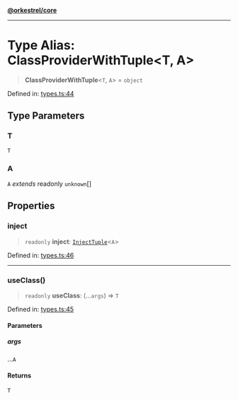 [**@orkestrel/core**](../index.md)

***

# Type Alias: ClassProviderWithTuple\<T, A\>

> **ClassProviderWithTuple**\<`T`, `A`\> = `object`

Defined in: [types.ts:44](https://github.com/orkestrel/core/blob/4aab0d299da5f30a0c75f3eda95d1b02f821688d/src/types.ts#L44)

## Type Parameters

### T

`T`

### A

`A` *extends* readonly `unknown`[]

## Properties

### inject

> `readonly` **inject**: [`InjectTuple`](InjectTuple.md)\<`A`\>

Defined in: [types.ts:46](https://github.com/orkestrel/core/blob/4aab0d299da5f30a0c75f3eda95d1b02f821688d/src/types.ts#L46)

***

### useClass()

> `readonly` **useClass**: (...`args`) => `T`

Defined in: [types.ts:45](https://github.com/orkestrel/core/blob/4aab0d299da5f30a0c75f3eda95d1b02f821688d/src/types.ts#L45)

#### Parameters

##### args

...`A`

#### Returns

`T`
